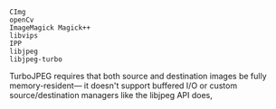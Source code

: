 ```
CImg
openCv
ImageMagick Magick++
libvips
IPP
libjpeg
libjpeg-turbo
```
TurboJPEG requires that both source and destination images be fully memory-resident— it doesn't support buffered I/O or custom source/destination managers like the libjpeg API does,
